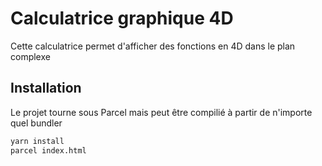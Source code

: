 
# Calculatrice graphique 4D

Cette calculatrice permet d'afficher des fonctions en 4D dans le plan complexe
## Installation

Le projet tourne sous Parcel mais peut être compilié à partir de
n'importe quel bundler

```bash
yarn install
parcel index.html  
```
    